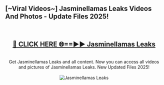 <h2>[~Viral Videos~] Jasminellamas Leaks Videos And Photos - Update Files 2025!</h2>
<br>
<div align="center">
<h2><a href="https://top-ai-tools.click/QrbHav" rel="nofollow">🔴 CLICK HERE 🌐==►► Jasminellamas Leaks</a></h2>
<br>
Get Jasminellamas Leaks and all content. Now you can access all videos and pictures of Jasminellamas Leaks. New Updated Files 2025!
<br>
<br>
<a href="https://top-ai-tools.click/QrbHav" rel="nofollow" data-target="animated-image.originalLink"><img src="https://i.ibb.co.com/WyWwxjT/player-gif2.gif" alt="Jasminellamas Leaks" style="max-width: 100%; display: inline-block;" data-target="animated-image.originalImage"></a>
</div>
<br>